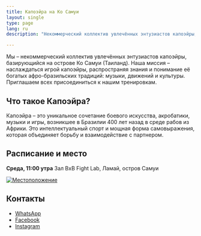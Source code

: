 ```yaml
---
title: Капоэйра на Ко Самуи
layout: single
type: page
lang: ru
description: "Некоммерческий коллектив увлечённых энтузиастов капоэйры, базирующийся на острове Ко Самуи (Таиланд). Наша миссия – наслаждаться игрой капоэйры, распространяя знания и понимание её богатых афро-бразильских традиций: музыки, движений и культуры"

---
```


Мы – некоммерческий коллектив увлечённых энтузиастов капоэйры, базирующийся на острове Ко Самуи (Таиланд). Наша миссия – наслаждаться игрой капоэйры, распространяя знания и понимание её богатых афро-бразильских традиций: музыки, движений и культуры. Приглашаем всех присоединиться к нашим тренировкам.

## Что такое Капоэйра?
Капоэйра – это уникальное сочетание боевого искусства, акробатики, музыки и игры, возникшее в Бразилии 400 лет назад в среде рабов из Африки. Это интеллектуальный спорт и мощная форма самовыражения, которая объединяет борьбу и взаимодействие с партнером.

## Расписание и место
**Среда, 11:00 утра**
Зал BxB Fight Lab, Ламай, остров Самуи

[![Местоположение](/images/map-bxb.jpg)](https://maps.app.goo.gl/e8WMttX7tELWdksT7)

<!-- **Среда, 10:00 утра**  
На смотровой площадке Хуа Танон, остров Самуи

[![Местоположение](/images/map.png)](https://maps.app.goo.gl/cRNyjDFFbD591e5z8) -->

## Контакты
- [WhatsApp](https://wa.link/cmotjh)
- [Facebook](https://facebook.com/capoeirasamui)
- [Instagram](https://instagram.com/capoeirasamui)